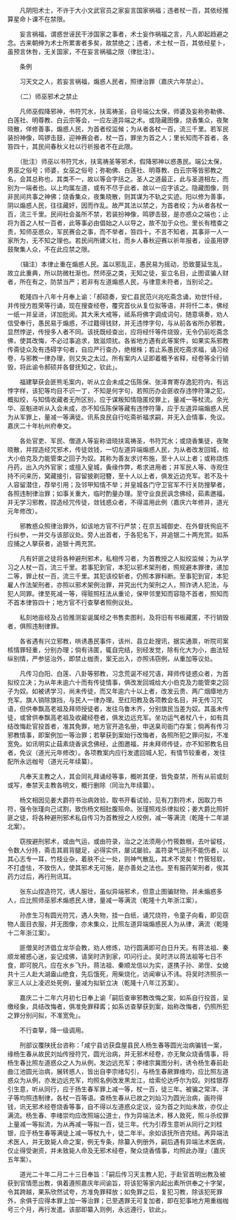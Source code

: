 <!-- { "loadSidebar": true } -->
　　凡阴阳术士，不许于大小文武官员之家妄言国家祸福；违者杖一百，其依经推算星命卜课不在禁限。

　　妄言祸福，谓惑世诬民干涉国家之事者，术士妄作祸福之言，凡人即起趋避之念。古来朝绅为术士所累害者多矣，故禁绝之；违者，术士杖一百，其依经星卜，虽预言休咎，无关国家，不在妄言祸福之限（律批注）。

　　条例

　　习天文之人，若妄言祸福，煽惑人民者，照律治罪（嘉庆六年禁止）。

　　（二）师巫邪术之禁止

　　凡师巫假降邪神，书符咒水，扶鸾祷圣，自号端公太保，师婆及妄称弥勒佛、白莲社、明尊教、白云宗等会，一应左道异端之术。或隐藏图像，烧香集众，夜聚晓散，佯修善事，煽惑人民，为首者绞监候；为从者各杖一百，流三千里。若军民装扮神像，鸣锣击鼓，迎神赛会者，杖一百，罪坐为首之人；里长知而不首者，各笞四十，其民间春秋义社以行祈报者不在此限。

　　（批注）师巫以书符咒水，扶鸾祷圣等邪术，假降邪神以惑愚民。端公太保，男巫之俗号；师婆，女巫之俗号；弥勒佛、白莲社、明尊教、白云宗等皆邪教之名，会其总称也，其类不一，故以等会字括之。圣人之道最正，此与圣道相左，而别为一端者也。以上均属左道，或有不尽于此者，故以一应字该之。隐藏图像，则非民间共事之神佛；烧香集众，夜集晓散，则其谋为不轨之实迹。阳以修为善事，阴以煽惑人民，往往藏奸，因而作乱。故严其法以禁之，为首者绞；为从者各杖一百，流三千里。民间社会虽所不禁，若装扮神像，鸣锣击鼓，是亦惑众之端也；止将为首之人杖一百者，此等事必由倡始之人以导之，故不加于众也。里长有稽查之责，知师巫惑众，军民赛会之事，而不举者，笞四十。不言不知者，其事非一人一家所为，无不知之理也。若民间所建义社，而乡人春秋迎赛以祈年报者，设虽用锣鼓聚集人众，不在此应禁之限。

　　（辑注）本律止重在煽惑人民。盖以邪乱正，愚民易为摇动，恐致蔓延生乱，故立此重典，所以防微杜渐也。然师巫之类，无知之徒，妄立名目，止图诓骗人财者，所在有之，防禁当严；若非有左道煽惑人民，与律意未符者，当别论之。

　　乾隆四十八年十月奉上谕：「郝硕奏，安仁县民范兴兆吃斋念诵，劝世忏经，并传授方胜荣等行诵，现在搜查经卷，覆究首伙从复位拟等语，并将忏二本，佛经一纸一并呈进，详加批阅。其大釆大戒等，祗系将佛字调成词句，随意填奏，劝人信受奉行，愚民易于煽惑，不过籍得钱财，并无违悖字句，与从前各省所办邪教，显然悖逆，传授多人者不同。该抚既经查出，应将经忏等件烧毁，无令仍前吃斋念佛，使其改悔，不必过事追求，致滋烦扰。各省地方遇有此等案件，如果实系邪教传斋徒众及有违碍字句者，自应严行查办，绝根株；若止系愚民吃斋求福，诵习经卷，与邪教一律办理，则又失之太过。所有案内人证即着概予省释，经卷等全行销毁，将此谕令郝硕并各督抚知之，钦此」。

　　福建拏获会匪熊毛案内，听从立会未成之伍陈保、张泽育寄存逸犯符内，有远悖字样，该犯等均目不识一丁，不知是何字句，若照历办会匪收存违悖符簿之犯，概拟绞，与知情收藏者无所区别，应于谋叛知情隐匿绞罪上，量减一等杖流。余光华、巫魁进听从入会未成，亦不知伍陈保等藏有违悖符簿，应于左道异端煽惑人民为从军罪上，量减一等满徒。讯系良民自行吃斋祈福求嗣，并无入会情事，免议。嘉庆二十年杭州府奉文。

　　各处官吏、军民、僧道人等妄称谙晓扶鸾祷圣，书符咒水；或烧香集徒，夜聚晓散，并捏造经咒邪术，传徒敛钱，一切左道异端煽惑人民，为从者改发回城，给大小伯克及力能管束之回子为奴。其称为善友求讨布施，至十人以上者；或称烧炼丹药，出入内外官家；或擅入皇城，夤缘作弊，希求进用者；并军民人等、寺观住持不问来历，窝藏接引，容留披剃冠簪，至十人以上者，俱发近边充军。若不及十人容留潜住，荐举引用；及邻甲知情不举；并皇城各门守卫官军不行关防搜拏者，各照违制律治罪；如事关重大，临时酌量办理。至守业良民讽念佛经，茹素邀福，并无学习邪教，捏造经咒传徒，敛钱惑众者，不得滥用此例（嘉庆六年修并，道光元年修改）。

　　邪教惑众照律治罪外，如该地方官不行严禁；在京五城御史、在外督抚徇庇不行纠参，一并交与该部议处。旁人出首者，于各犯名下，并追银二十两充赏。如系应捕之人拏获者，追银十两充赏。

　　凡有奸匪之徒将各种避刑邪术，私相传习者，为首教授之人拟绞监候；为从学习之人杖一百，流三千里。若事犯到官，本犯以邪术架刑者，照规避本罪律，递加二等，罪止杖一百，流三千里。其犯该绞斩者，仍照本罪科断。至事犯到官，本犯雇人作法架刑者，亦照以邪术架例治罪，并究出代为架刑之人，照诈诱人犯法，与犯人同罪。律至死减一等，得赃照枉法从重论，保甲邻里知而容隐不首者，照知而不首本律笞四十；地方官不行查拏者照例议处。

　　私刻地亩经及占验推测妄诞属经之书售卖图利，及将旧有书板藏匿，不行销毁者，俱照违制律罪。

　　各省遇有兴立邪教，哄诱愚民事件，该州、县立赴搜讯，据实通禀，听院司案核情罪轻重，分别办理；倘有讳匿，辄自完结，别经发觉，除有化大为小，曲法轻纵别情，严参惩治外，即禁止枷责，案无出入，亦照讳窃例，从重加等议处。

　　凡传习白阳、白莲、八卦等邪教，习念荒诞不经咒语，拜师传徒惑众者，为首拟绞立决；为从年未逾六十而有传徒情事，俱改发回城给大小伯克及力能管束之回子为奴。如被诱学习，尚未传徒，而又年逾六十以上者，改发云贵、两广烟瘴地方充军。旗人销除旗挡，与民人一律办理。至红阳教及各项教会名目，并无传习咒语，但供奉飘高老祖及拜师授徒者，发往乌鲁木齐，分别旗民当差为奴。其虽未传徒，或曾供奉飘高老祖及收藏经卷者，俱发边远充军。坐功运气者杖八十，如有具结改悔赴官投首者，准其免罪，地方官开造名册，申送臬司衙门存案；倘再有传习邪教情事，即案例加一等治罪；若拏获到案始行改悔者，各照所犯之罪问拟，不准宽免。如讯明实止菇素烧香讽念佛经，止图邀福，并未拜师传徒，亦不知邪教名目者，免议（道光元年修改）。各项教案内应行发遣回城人犯，有情节较重者，发往配所永远枷号（道光元年续纂）。

　　凡奉天主教之人，其会同礼拜诵经等事，概听其便，皆免查禁，所有从前或刻或写，奉禁天主教各明文，概行删除（同治九年续纂）。

　　杨文相因见姜大爵符书治病效验，取书开看试验，见有刀割符术，因取刀书符，强令张瑾向己试割，致伤杨文相肚腹殒命。张瑾照戏杀律拟绞；姜大爵比照奸匪之徒，将各种避刑邪术私自传习为首教授之人绞例，减一等满流（乾隆十二年湖北案）。

　　窃按避刑邪术，或由气运，或由符录，治之之法须用小竹筱数根，去叶留枝，令数人分持，斋击其肩背腿足，必得实供，屡试屡验。盖符录气运刑不能伤者，以其心志专一耳，竹枝业杂，着肤不止一处，则神气散乱，其术不灵矣！竹筱轻软，不打虚怯，不致伤人，使其邪术无可施，是亦善处之法也。至有服药架刑者，俟其药力过后，再行刑讯耳。

　　张东山捏造符咒，诱人服壮，虽似异端邪术，但意止图骗财物，并未煽惑多人，应比照师巫邪术煽惑民人律，量减一等满流（乾隆十九年浙江案）。

　　孙彦生习有圆光符咒，遇人失物，挂一白纸，诵咒烧符，令童子向看，即见窃物人面目衣服，并无图像，亦未集众，比照左道异端煽惑民人为从律，满流（乾隆十二年浙江案）。

　　匪僧吴时济倡立龙华会教，劝人修炼，功行圆满即可白日升天。有蒋法祖、秦顺龙被惑心迷，妄记成佛，请吴时济到家，叩问行止。吴时济以蒋法祖等七日不食，即可脱凡，应在水乡飞升。蒋法祖、秦顺龙信以为实，遂携子孙、弟侄、女媳共十三人赴大湖盎山绝食，先后饿死，用柴烧化，访闻审认不讳。将吴时济照杀一家三人以上凌迟处死例，量减为拟斩立决（乾隆十八年江苏案）。

　　嘉庆二十二年六月初七日奉上谕「嗣后查审邪教改悔之案，如系自行投首，呈缴经象，具结改悔者，俱准免罪释寗；如系访查拏获到案，始称改悔者，仍照所犯之罪分别问拟，不准宽免」。

　　不行查拏，降一级调用。

　　刑部议覆陕抚台咨称：「咸宁县访获盘屋县民人杨生春等圆光治病骗钱一案，缘杨生春从故民刘灿传授符咒，圆光治病，并无邪术经卷，亦无聚众烧香情事，将杨生春比照左道惑众之人为从例，发边远充军；李绪宗冀图分利，诱令杨生春前赴曲江池圆光治病，展转惑人，皆出自李宗绪勾引，与杨生春厥罪维均，应比照左道惑众为从例，亦发边远充军，均照名例改发黑龙江，给索伦达呼尔为奴。刘桂银荐引生意，听从同行，应于扬生春军罪上减一等，杖一百，徒三年。被骗之常洋、洋子等均照违制律，各杖一百等语。查杨生春从已故之刘灿习为圆光治病，画符得钱，讯无邪术经卷烧香等事，自不得以左道惑众定议，设为首之刘灿未故，亦仅止满流。杨生春、李绪崇均应改照端公道士，作为异端法术，移人致死，照斗杀绞罪上量减一等拟流，为从再减一等拟一百，徒三年。代为引荐生意听从同行之刘桂银，应于杨生春等满徒上减一等杖九十，徒二年半。余如该抚所咨完结。再异端法术医人，并无致毙人命之案，例无专条，除纂入例册外，嗣后遇有异端法术医病，仅止得受谢资，并未致毙人命及无邪术经卷，聚众烧香情事，均照此办理」（嘉庆五年案）。

　　道光二十年二月二十三日奉旨：「嗣后传习天主教人犯，于赴官首明出教及被获到官情愿出教，俱着遵照嘉庆年间谕旨，将该犯等家内起出素所供奉之十字架，令其跨越，果系欣然试夸，方准免罪释放；如免罪之后，复犯习教，除该犯死罪外，余俱于应得本罪上加一等治罪；已至遇罪无可复加者，即在犯事地方用重枷枷号三个月，再行发遣。该部即纂入则例，永远遵行，钦此」。

